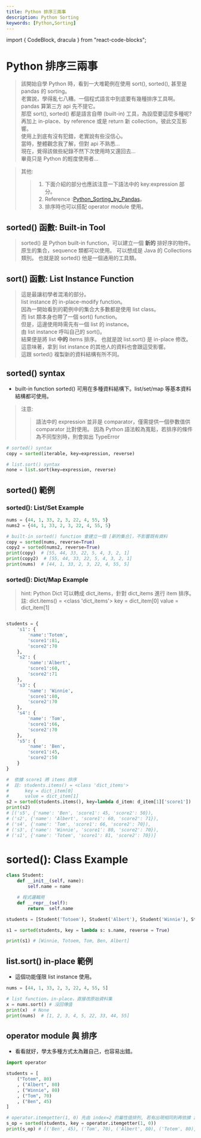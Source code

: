 ```yaml
---
title: Python 排序三兩事
description: Python Sorting
keywords: [Python,Sorting]
---
```

import { CodeBlock, dracula  } from "react-code-blocks";


# Python 排序三兩事
> 該開始自學 Python 時，看到一大堆範例在使用 sort(), sorted(), 甚至是 pandas 的 sorting。    
> 老實說，學得亂七八糟。一個程式語言中到底要有幾種排序工具啊。  
> pandas 算第三方 api 先不提它。  
> 那麼 sort(), sorted() 都是語言自帶 (built-in) 工具，為設麼要這麼多種呢?  
> 再加上 in-place、by reference 或是 return 新 collection，彼此交互影響。  
> 使用上到底有沒有犯錯，老實說有些沒信心。  
> 當時，整體觀念我了解，但對 api 不熟悉...  
> 現在，覺得該做些紀錄不然下次使用時又還回去...  
> 畢竟只是 Python 的輕度使用者...  

> 其他:
>> 1. 下面介紹的部分也應該注意一下語法中的 key:expression 部分。   
>> 2. Reference :[Python_Sorting_by_Pandas](./Misc/Python_Sorting_by_Pandas)。 
>> 3. 排序時也可以搭配 operator module 使用。  


## sorted\(\) 函數: Built-in Tool 
> sorted\(\) 是 Python built-in function，可以建立一個 __新的__ 排好序的物件。  
> 原生的集合，sequence 類都可以使用。 
> 可以想成是 Java 的 Collections 類別。 
> 也就是說 sorted\(\) 他是一個通用的工具類。

## sort\(\) 函數: List Instance Function
> 這是最讓初學者混淆的部分。  
> list instance 的 in-place-modify function。  
> 因為一開始看到的範例中的集合大多數都是使用 list class。  
> 而 list 類本身也帶了一個 sort\(\) function。  
> 但是，這邊使用時需先有一個 list 的 instance。  
> 由 list instance 呼叫自己的 sort\(\)。  
> 結果便是將 list __中的__ items 排序。 
> 也就是說 list.sort\(\) 是 in-place 修改。  
> 這意味著，拿到 list instance 的其他人的資料也會跟這受影響。  
> 這跟 sorted\(\) 複製新的資料結構有所不同。  


## sorted\(\) syntax
* built-in function sorted\(\) 可用在多種資料結構下。list/set/map 等基本資料結構都可使用。  

> 注意: 
>> 語法中的 expression 並非是 comparator，僅需提供一個參數值供 comparator 比對使用。 
>> 因為 Python 語法較為寬鬆，若排序的條件為不同型別時，則會拋出 TypeError  
 
```python 
# sorted() syntax
copy = sorted(iterable, key=expression, reverse)

# list.sort() syntax
none = list.sort(key=expression, reverse)
```


## sorted\(\) 範例

### sorted\(\): List/Set Example
```python
nums = {44, 1, 33, 2, 3, 22, 4, 55, 5}
nums2 = {44, 1, 33, 2, 3, 22, 4, 55, 5}

# built-in sorted() function 會建立一個 [新的集合]，不影響既有資料
copy = sorted(nums, reverse=True)
copy2 = sorted(nums2, reverse=True)
print(copy)  # [55, 44, 33, 22, 5, 4, 3, 2, 1]
print(copy2)  # [55, 44, 33, 22, 5, 4, 3, 2, 1]
print(nums)  # [44, 1, 33, 2, 3, 22, 4, 55, 5]

```

### sorted\(\): Dict/Map Example

> hint: Python Dict 可以轉成 dict_items，針對 dict_items 進行 item 排序。
>  註: dict.items() = <class 'dict_items'>
>      key = dict_item[0]
>      value = dict_item[1]

```python

students = {
    's1': {
        'name':'Totem',
        'score1':81,
        'score2':70
    },
    's2': {
        'name':'Albert',
        'score1':60,
        'score2':71
    },
    's3': {
        'name': 'Winnie',
        'score1':80,
        'score2':70
    },
    's4': {
        'name': 'Tom',
        'score1':66,
        'score2':70
    },
    's5': {
        'name': 'Ben',
        'score1':45,
        'score2':50
    }
}

#  依據 score1 將 items 排序
#  註: students.items() = <class 'dict_items'>
#      key = dict_item[0]
#      value = dict_item[1]
s2 = sorted(students.items(), key=lambda d_item: d_item[1]['score1'])
print(s2)
# [('s5', {'name': 'Ben', 'score1': 45, 'score2': 50}), 
# ('s2', {'name': 'Albert', 'score1': 60, 'score2': 71}), 
# ('s4', {'name': 'Tom', 'score1': 66, 'score2': 70}), 
# ('s3', {'name': 'Winnie', 'score1': 80, 'score2': 70}), 
# ('s1', {'name': 'Totem', 'score1': 81, 'score2': 70})]
```

# sorted\(\): Class Example

```python
class Student:
    def __init__(self, name):
        self.name = name

    # 程式邏輯用
    def __repr__(self):
        return  self.name

students = [Student('Totoem'), Student('Albert'), Student('Winnie'), Student('Tom'), Student('Ben')]

s1 = sorted(students, key = lambda s: s.name, reverse = True)

print(s1) # [Winnie, Totoem, Tom, Ben, Albert]
```


## list.sort\(\) in-place 範例
* 這個功能僅限 list instance 使用。  

```python
nums = [44, 1, 33, 2, 3, 22, 4, 55, 5]

# list function，in-place，直接改原始資料集
x = nums.sort() # 沒回傳值
print(x)  # None
print(nums)  # [1, 2, 3, 4, 5, 22, 33, 44, 55]

```


## operator module 與 排序
* 看看就好，學太多種方式太為難自己，也容易出錯。  

```python 
import operator

students = [
    ("Totem", 80)
    , ("Albert", 80)
    , ("Winnie", 80)
    , ("Tom", 70)
    , ("Ben", 45)
]

# operator.itemgetter(1, 0) 先由 index=2 的屬性值排列, 若有出現相同則再依據 index=0 排序
s_op = sorted(students, key = operator.itemgetter(1, 0))
print(s_op) # [('Ben', 45), ('Tom', 70), ('Albert', 80), ('Totem', 80), ('Winnie', 80)]
```